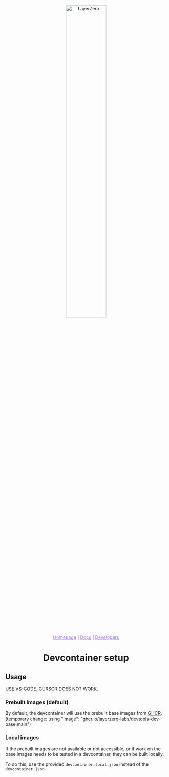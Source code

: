 <p align="center">
  <a href="https://layerzero.network">
    <img alt="LayerZero" style="width: 50%" src="https://layerzero.network/static/logo.svg"/>
  </a>
</p>

<p align="center">
  <a href="https://layerzero.network" style="color: #a77dff">Homepage</a> | <a href="https://docs.layerzero.network/" style="color: #a77dff">Docs</a> | <a href="https://layerzero.network/developers" style="color: #a77dff">Developers</a>
</p>

<h1 align="center">Devcontainer setup</h1>

## Usage

USE VS-CODE. CURSOR DOES NOT WORK.

### Prebuilt images (default)

By default, the devcontainer will use the prebuilt base images from [GHCR](https://github.com/LayerZero-Labs/devtools/pkgs/container/devtools-dev-base).
(temporary change: using "image": "ghcr.io/layerzero-labs/devtools-dev-base:main")

### Local images

If the prebuilt images are not available or not accessible, or if work on the base images needs to be tested in a devcontainer, they can be built locally.

To do this, use the provided `devcontainer.local.json` instead of the `devcontainer.json`